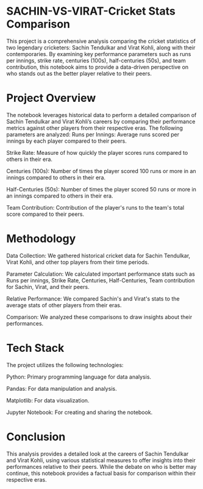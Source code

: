 # SACHIN-VS-VIRAT-Cricket Stats Comparison
This project is a comprehensive analysis comparing the cricket statistics of two legendary cricketers: Sachin Tendulkar and Virat Kohli, along with their contemporaries. By examining key performance parameters such as runs per innings, strike rate, centuries (100s), half-centuries (50s), and team contribution, this notebook aims to provide a data-driven perspective on who stands out as the better player relative to their peers.

# Project Overview
The notebook leverages historical data to perform a detailed comparison of Sachin Tendulkar and Virat Kohli’s careers by comparing their performance metrics against other players from their respective eras. The following parameters are analyzed:
Runs per Innings: Average runs scored per innings by each player compared to their peers.

Strike Rate: Measure of how quickly the player scores runs compared to others in their era.

Centuries (100s): Number of times the player scored 100 runs or more in an innings compared to others in their era.

Half-Centuries (50s): Number of times the player scored 50 runs or more in an innings compared to others in their era.

Team Contribution: Contribution of the player's runs to the team's total score compared to their peers.

# Methodology
Data Collection: We gathered historical cricket data for Sachin Tendulkar, Virat Kohli, and other top players from their time periods.

Parameter Calculation: We calculated important performance stats such as Runs per innings, Strike Rate, Centuries, Half-Centuries, Team contribution for Sachin, Virat, and their peers.

Relative Performance: We compared Sachin's and Virat's stats to the average stats of other players from their eras.

Comparison: We analyzed these comparisons to draw insights about their performances.

# Tech Stack
The project utilizes the following technologies:

Python: Primary programming language for data analysis.

Pandas: For data manipulation and analysis.

Matplotlib: For data visualization.

Jupyter Notebook: For creating and sharing the notebook.

# Conclusion
This analysis provides a detailed look at the careers of Sachin Tendulkar and Virat Kohli, using various statistical measures to offer insights into their performances relative to their peers. While the debate on who is better may continue, this notebook provides a factual basis for comparison within their respective eras.
